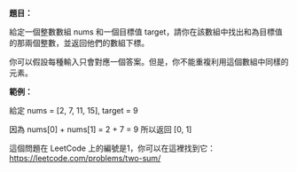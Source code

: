 **題目：**

給定一個整數數組 nums 和一個目標值 target，請你在該數組中找出和為目標值的那兩個整數，並返回他們的數組下標。

你可以假設每種輸入只會對應一個答案。但是，你不能重複利用這個數組中同樣的元素。

**範例：**

給定 nums = [2, 7, 11, 15], target = 9

因為 nums[0] + nums[1] = 2 + 7 = 9
所以返回 [0, 1]

這個問題在 LeetCode 上的編號是1，你可以在這裡找到它：https://leetcode.com/problems/two-sum/